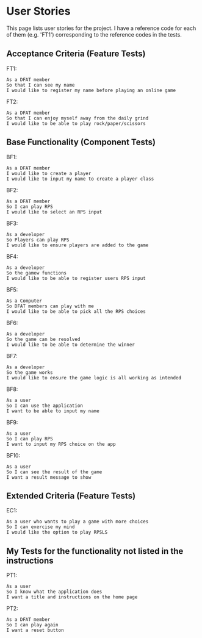 # User Stories

This page lists user stories for the project. I have a reference code for each of them (e.g. 'FT1') corresponding to the reference codes in the tests.

## Acceptance Criteria (Feature Tests)
FT1:
```
As a DFAT member
So that I can see my name
I would like to register my name before playing an online game
```
FT2:
```
As a DFAT member
So that I can enjoy myself away from the daily grind
I would like to be able to play rock/paper/scissors
```

## Base Functionality (Component Tests)
BF1: 
```
As a DFAT member
I would like to create a player
I would like to input my name to create a player class
```

BF2:
```
As a DFAT member
So I can play RPS
I would like to select an RPS input
```

BF3:
```
As a developer
So Players can play RPS
I would like to ensure players are added to the game
```

BF4: 
```
As a developer
So the gamew functions
I would like to be able to register users RPS input
```

BF5:
```
As a Computer
So DFAT members can play with me
I would like to be able to pick all the RPS choices
```

BF6: 
```
As a developer
So the game can be resolved
I would like to be able to determine the winner
```

BF7:
```
As a developer
So the game works 
I would like to ensure the game logic is all working as intended
```

BF8:
```
As a user
So I can use the application
I want to be able to input my name
```

BF9:
```
As a user
So I can play RPS
I want to input my RPS choice on the app
```

BF10:
```
As a user
So I can see the result of the game
I want a result message to show
```



## Extended Criteria (Feature Tests)
EC1: 
```
As a user who wants to play a game with more choices
So I can exercise my mind
I would like the option to play RPSLS
```

## My Tests for the functionality not listed in the instructions
PT1:
```
As a user
So I know what the application does
I want a title and instructions on the home page
```

PT2:
```
As a DFAT member
So I can play again
I want a reset button
```
